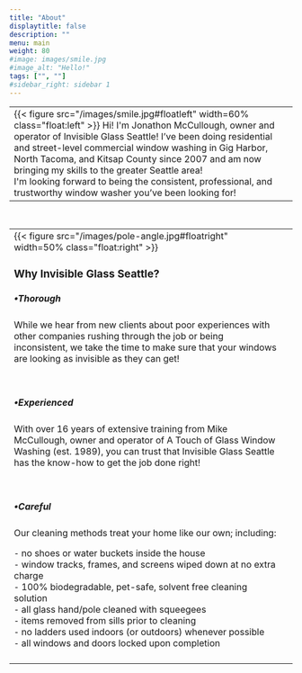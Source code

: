 ```yaml
---
title: "About"
displaytitle: false
description: ""
menu: main
weight: 80
#image: images/smile.jpg
#image_alt: "Hello!"
tags: ["", ""]
#sidebar_right: sidebar 1
---
```

|             |             |
| ----------- | ----------- |
| {{< figure src="/images/smile.jpg#floatleft" width=60% class="float:left" >}} Hi! I'm Jonathon McCullough, owner and operator of Invisible Glass Seattle! I’ve been doing residential and street-level commercial window washing in Gig Harbor, North Tacoma, and Kitsap County since 2007 and am now bringing my skills to the greater Seattle area! <br>I'm looking forward to being the consistent, professional, and trustworthy window washer you’ve been looking for!||
<br>

|             |             |
| ----------- | ----------- |
|{{< figure src="/images/pole-angle.jpg#floatright" width=50% class="float:right" >}}<h3>Why Invisible Glass Seattle?</h3> <h5>•Thorough</h5><p class="indent">While we hear from new clients about poor experiences with other companies rushing through the job or being inconsistent, we take the time to make sure that your windows are looking as invisible as they can get!</p><br><h5>•Experienced</h5><p class="indent">With over 16 years of extensive training from Mike McCullough, owner and operator of A Touch of Glass Window Washing (est. 1989), you can trust that Invisible Glass Seattle has the know-how to get the job done right!</p><br><h5>•Careful</h5><p class="indent">Our cleaning methods treat your home like our own; including:</p><p class="indenteder">⁃ no shoes or water buckets inside the house<br>⁃ window tracks, frames, and screens wiped down at no extra charge<br>⁃ 100% biodegradable, pet-safe, solvent free cleaning solution<br>⁃ all glass hand/pole cleaned with squeegees<br>⁃ items removed from sills prior to cleaning<br>⁃ no ladders used indoors (or outdoors) whenever possible<br>⁃ all windows and doors locked upon completion<br> </p> ||
|             |             |

